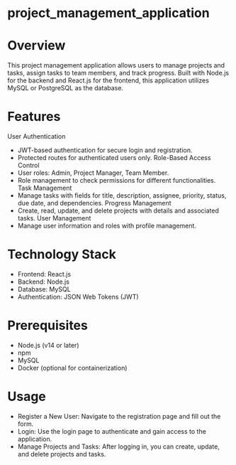 # project_management_application

# Overview
  This project management application allows users to manage projects and tasks, assign tasks to team members, and track progress. Built with Node.js for the backend and React.js for the frontend, this application utilizes MySQL or PostgreSQL as the database.

# Features
User Authentication
 *  JWT-based authentication for secure login and registration.
 *  Protected routes for authenticated users only.
Role-Based Access Control
 * User roles: Admin, Project Manager, Team Member.
 * Role management to check permissions for different functionalities.  
Task Management
 *  Manage tasks with fields for title, description, assignee, priority, status, due date, and dependencies.
Progress Management
 * Create, read, update, and delete projects with details and associated tasks.
User Management
 * Manage user information and roles with profile management.

# Technology Stack
 * Frontend: React.js
 * Backend: Node.js
 * Database: MySQL 
 * Authentication: JSON Web Tokens (JWT)

# Prerequisites
  * Node.js (v14 or later)
  * npm
  * MySQL
  * Docker (optional for containerization)
# Usage
  * Register a New User: Navigate to the registration page and fill out the form.
  * Login: Use the login page to authenticate and gain access to the application.
  * Manage Projects and Tasks: After logging in, you can create, update, and delete projects and tasks.




